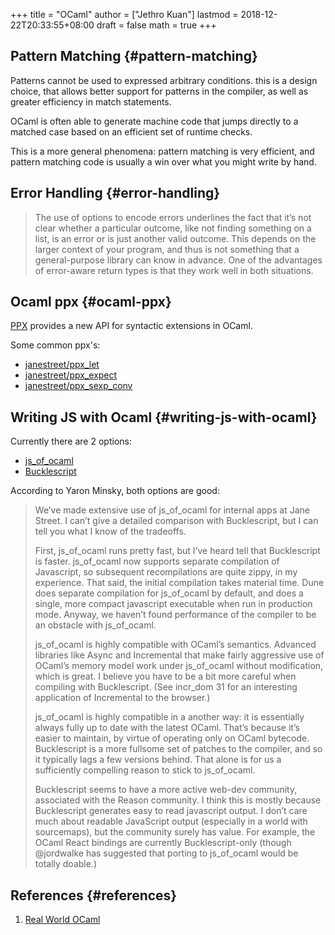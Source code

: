 +++
title = "OCaml"
author = ["Jethro Kuan"]
lastmod = 2018-12-22T20:33:55+08:00
draft = false
math = true
+++

## Pattern Matching {#pattern-matching}

Patterns cannot be used to expressed arbitrary conditions. this is a
design choice, that allows better support for patterns in the
compiler, as well as greater efficiency in match statements.

OCaml is often able to generate machine code that jumps directly to a
matched case based on an efficient set of runtime checks.

This is a more general phenomena: pattern matching is very efficient,
and pattern matching code is usually a win over what you might write
by hand.


## Error Handling {#error-handling}

> The use of options to encode errors underlines the fact that it’s not
> clear whether a particular outcome, like not finding something on a
> list, is an error or is just another valid outcome. This depends on
> the larger context of your program, and thus is not something that a
> general-purpose library can know in advance. One of the advantages of
> error-aware return types is that they work well in both situations.


## Ocaml ppx {#ocaml-ppx}

[PPX](http://ocamllabs.io/doc/ppx.html) provides a new API for syntactic extensions in OCaml.

Some common ppx's:

-   [janestreet/ppx\_let](https://github.com/janestreet/ppx%5Flet)
-   [janestreet/ppx\_expect](https://github.com/janestreet/ppx%5Fexpect)
-   [janestreet/ppx\_sexp\_conv](https://github.com/janestreet/ppx%5Fsexp%5Fconv)


## Writing JS with Ocaml {#writing-js-with-ocaml}

Currently there are 2 options:

-   [js\_of\_ocaml](https://github.com/ocsigen/js%5Fof%5Focaml)
-   [Bucklescript](https://bucklescript.github.io/)

According to Yaron Minsky, both options are good:

> We’ve made extensive use of js\_of\_ocaml for internal apps at Jane Street. I can’t give a detailed comparison with Bucklescript, but I can tell you what I know of the tradeoffs.
>
> First, js\_of\_ocaml runs pretty fast, but I’ve heard tell that Bucklescript is faster. js\_of\_ocaml now supports separate compilation of Javascript, so subsequent recompilations are quite zippy, in my experience. That said, the initial compilation takes material time. Dune does separate compilation for js\_of\_ocaml by default, and does a single, more compact javascript executable when run in production mode. Anyway, we haven’t found performance of the compiler to be an obstacle with js\_of\_ocaml.
>
> js\_of\_ocaml is highly compatible with OCaml’s semantics. Advanced libraries like Async and Incremental that make fairly aggressive use of OCaml’s memory model work under js\_of\_ocaml without modification, which is great. I believe you have to be a bit more careful when compiling with Bucklescript. (See incr\_dom 31 for an interesting application of Incremental to the browser.)
>
> js\_of\_ocaml is highly compatible in a another way: it is essentially always fully up to date with the latest OCaml. That’s because it’s easier to maintain, by virtue of operating only on OCaml bytecode. Bucklescript is a more fullsome set of patches to the compiler, and so it typically lags a few versions behind. That alone is for us a sufficiently compelling reason to stick to js\_of\_ocaml.
>
> Bucklescript seems to have a more active web-dev community, associated with the Reason community. I think this is mostly because Bucklescript generates easy to read javascript output. I don’t care much about readable JavaScript output (especially in a world with sourcemaps), but the community surely has value. For example, the OCaml React bindings are currently Bucklescript-only (though @jordwalke has suggested that porting to js\_of\_ocaml would be totally doable.)


## References {#references}

1.  [Real World OCaml](https://realworldocaml.org/)
